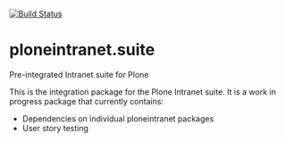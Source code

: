 [![Build Status](https://api.travis-ci.org/ploneintranet/ploneintranet.suite.png)](https://travis-ci.org/ploneintranet/ploneintranet.suite)

ploneintranet.suite
====================

Pre-integrated Intranet suite for Plone

This is the integration package for the Plone Intranet suite. It is a work in progress package that currently contains:

 * Dependencies on individual ploneintranet packages
 * User story testing
